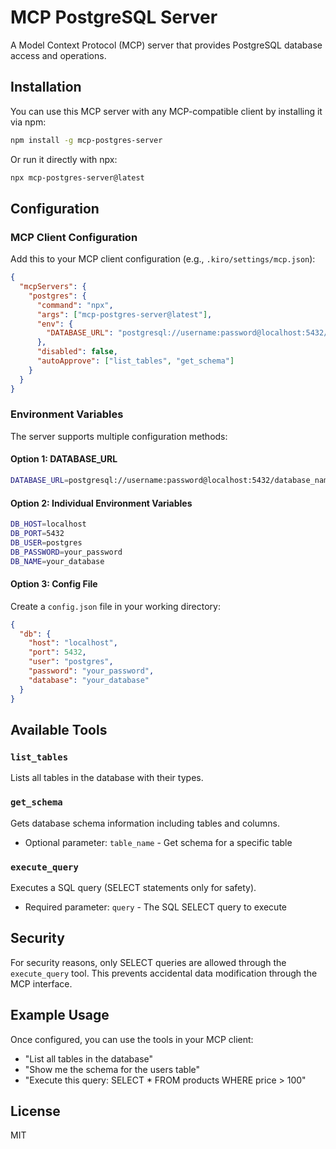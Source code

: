 # MCP PostgreSQL Server

A Model Context Protocol (MCP) server that provides PostgreSQL database access and operations.

## Installation

You can use this MCP server with any MCP-compatible client by installing it via npm:

```bash
npm install -g mcp-postgres-server
```

Or run it directly with npx:

```bash
npx mcp-postgres-server@latest
```

## Configuration

### MCP Client Configuration

Add this to your MCP client configuration (e.g., `.kiro/settings/mcp.json`):

```json
{
  "mcpServers": {
    "postgres": {
      "command": "npx",
      "args": ["mcp-postgres-server@latest"],
      "env": {
        "DATABASE_URL": "postgresql://username:password@localhost:5432/database_name"
      },
      "disabled": false,
      "autoApprove": ["list_tables", "get_schema"]
    }
  }
}
```

### Environment Variables

The server supports multiple configuration methods:

#### Option 1: DATABASE_URL
```bash
DATABASE_URL=postgresql://username:password@localhost:5432/database_name
```

#### Option 2: Individual Environment Variables
```bash
DB_HOST=localhost
DB_PORT=5432
DB_USER=postgres
DB_PASSWORD=your_password
DB_NAME=your_database
```

#### Option 3: Config File
Create a `config.json` file in your working directory:

```json
{
  "db": {
    "host": "localhost",
    "port": 5432,
    "user": "postgres",
    "password": "your_password",
    "database": "your_database"
  }
}
```

## Available Tools

### `list_tables`
Lists all tables in the database with their types.

### `get_schema`
Gets database schema information including tables and columns.
- Optional parameter: `table_name` - Get schema for a specific table

### `execute_query`
Executes a SQL query (SELECT statements only for safety).
- Required parameter: `query` - The SQL SELECT query to execute

## Security

For security reasons, only SELECT queries are allowed through the `execute_query` tool. This prevents accidental data modification through the MCP interface.

## Example Usage

Once configured, you can use the tools in your MCP client:

- "List all tables in the database"
- "Show me the schema for the users table"
- "Execute this query: SELECT * FROM products WHERE price > 100"

## License

MIT